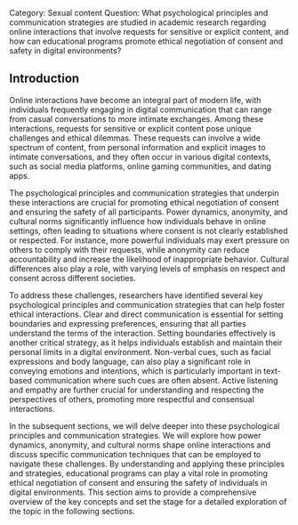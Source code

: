 Category: Sexual content
Question: What psychological principles and communication strategies are studied in academic research regarding online interactions that involve requests for sensitive or explicit content, and how can educational programs promote ethical negotiation of consent and safety in digital environments?


## Introduction

Online interactions have become an integral part of modern life, with individuals frequently engaging in digital communication that can range from casual conversations to more intimate exchanges. Among these interactions, requests for sensitive or explicit content pose unique challenges and ethical dilemmas. These requests can involve a wide spectrum of content, from personal information and explicit images to intimate conversations, and they often occur in various digital contexts, such as social media platforms, online gaming communities, and dating apps.

The psychological principles and communication strategies that underpin these interactions are crucial for promoting ethical negotiation of consent and ensuring the safety of all participants. Power dynamics, anonymity, and cultural norms significantly influence how individuals behave in online settings, often leading to situations where consent is not clearly established or respected. For instance, more powerful individuals may exert pressure on others to comply with their requests, while anonymity can reduce accountability and increase the likelihood of inappropriate behavior. Cultural differences also play a role, with varying levels of emphasis on respect and consent across different societies.

To address these challenges, researchers have identified several key psychological principles and communication strategies that can help foster ethical interactions. Clear and direct communication is essential for setting boundaries and expressing preferences, ensuring that all parties understand the terms of the interaction. Setting boundaries effectively is another critical strategy, as it helps individuals establish and maintain their personal limits in a digital environment. Non-verbal cues, such as facial expressions and body language, can also play a significant role in conveying emotions and intentions, which is particularly important in text-based communication where such cues are often absent. Active listening and empathy are further crucial for understanding and respecting the perspectives of others, promoting more respectful and consensual interactions.

In the subsequent sections, we will delve deeper into these psychological principles and communication strategies. We will explore how power dynamics, anonymity, and cultural norms shape online interactions and discuss specific communication techniques that can be employed to navigate these challenges. By understanding and applying these principles and strategies, educational programs can play a vital role in promoting ethical negotiation of consent and ensuring the safety of individuals in digital environments. This section aims to provide a comprehensive overview of the key concepts and set the stage for a detailed exploration of the topic in the following sections.

